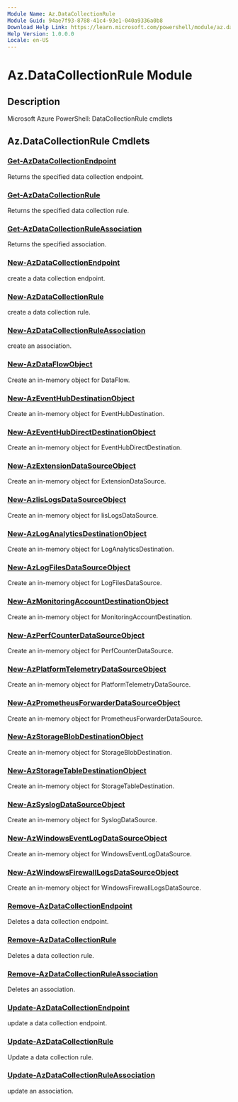 ```yaml
---
Module Name: Az.DataCollectionRule
Module Guid: 94ae7f93-8788-41c4-93e1-040a9336a0b8
Download Help Link: https://learn.microsoft.com/powershell/module/az.datacollectionrule
Help Version: 1.0.0.0
Locale: en-US
---
```


# Az.DataCollectionRule Module
## Description
Microsoft Azure PowerShell: DataCollectionRule cmdlets

## Az.DataCollectionRule Cmdlets
### [Get-AzDataCollectionEndpoint](Get-AzDataCollectionEndpoint.md)
Returns the specified data collection endpoint.

### [Get-AzDataCollectionRule](Get-AzDataCollectionRule.md)
Returns the specified data collection rule.

### [Get-AzDataCollectionRuleAssociation](Get-AzDataCollectionRuleAssociation.md)
Returns the specified association.

### [New-AzDataCollectionEndpoint](New-AzDataCollectionEndpoint.md)
create a data collection endpoint.

### [New-AzDataCollectionRule](New-AzDataCollectionRule.md)
create a data collection rule.

### [New-AzDataCollectionRuleAssociation](New-AzDataCollectionRuleAssociation.md)
create an association.

### [New-AzDataFlowObject](New-AzDataFlowObject.md)
Create an in-memory object for DataFlow.

### [New-AzEventHubDestinationObject](New-AzEventHubDestinationObject.md)
Create an in-memory object for EventHubDestination.

### [New-AzEventHubDirectDestinationObject](New-AzEventHubDirectDestinationObject.md)
Create an in-memory object for EventHubDirectDestination.

### [New-AzExtensionDataSourceObject](New-AzExtensionDataSourceObject.md)
Create an in-memory object for ExtensionDataSource.

### [New-AzIisLogsDataSourceObject](New-AzIisLogsDataSourceObject.md)
Create an in-memory object for IisLogsDataSource.

### [New-AzLogAnalyticsDestinationObject](New-AzLogAnalyticsDestinationObject.md)
Create an in-memory object for LogAnalyticsDestination.

### [New-AzLogFilesDataSourceObject](New-AzLogFilesDataSourceObject.md)
Create an in-memory object for LogFilesDataSource.

### [New-AzMonitoringAccountDestinationObject](New-AzMonitoringAccountDestinationObject.md)
Create an in-memory object for MonitoringAccountDestination.

### [New-AzPerfCounterDataSourceObject](New-AzPerfCounterDataSourceObject.md)
Create an in-memory object for PerfCounterDataSource.

### [New-AzPlatformTelemetryDataSourceObject](New-AzPlatformTelemetryDataSourceObject.md)
Create an in-memory object for PlatformTelemetryDataSource.

### [New-AzPrometheusForwarderDataSourceObject](New-AzPrometheusForwarderDataSourceObject.md)
Create an in-memory object for PrometheusForwarderDataSource.

### [New-AzStorageBlobDestinationObject](New-AzStorageBlobDestinationObject.md)
Create an in-memory object for StorageBlobDestination.

### [New-AzStorageTableDestinationObject](New-AzStorageTableDestinationObject.md)
Create an in-memory object for StorageTableDestination.

### [New-AzSyslogDataSourceObject](New-AzSyslogDataSourceObject.md)
Create an in-memory object for SyslogDataSource.

### [New-AzWindowsEventLogDataSourceObject](New-AzWindowsEventLogDataSourceObject.md)
Create an in-memory object for WindowsEventLogDataSource.

### [New-AzWindowsFirewallLogsDataSourceObject](New-AzWindowsFirewallLogsDataSourceObject.md)
Create an in-memory object for WindowsFirewallLogsDataSource.

### [Remove-AzDataCollectionEndpoint](Remove-AzDataCollectionEndpoint.md)
Deletes a data collection endpoint.

### [Remove-AzDataCollectionRule](Remove-AzDataCollectionRule.md)
Deletes a data collection rule.

### [Remove-AzDataCollectionRuleAssociation](Remove-AzDataCollectionRuleAssociation.md)
Deletes an association.

### [Update-AzDataCollectionEndpoint](Update-AzDataCollectionEndpoint.md)
update a data collection endpoint.

### [Update-AzDataCollectionRule](Update-AzDataCollectionRule.md)
Update a data collection rule.

### [Update-AzDataCollectionRuleAssociation](Update-AzDataCollectionRuleAssociation.md)
update an association.

